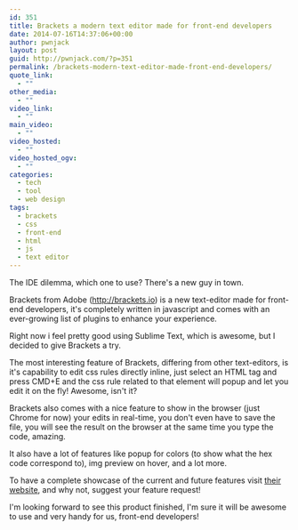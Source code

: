 ```yaml
---
id: 351
title: Brackets a modern text editor made for front-end developers
date: 2014-07-16T14:37:06+00:00
author: pwnjack
layout: post
guid: http://pwnjack.com/?p=351
permalink: /brackets-modern-text-editor-made-front-end-developers/
quote_link:
  - ""
other_media:
  - ""
video_link:
  - ""
main_video:
  - ""
video_hosted:
  - ""
video_hosted_ogv:
  - ""
categories:
  - tech
  - tool
  - web design
tags:
  - brackets
  - css
  - front-end
  - html
  - js
  - text editor
---
```

The IDE dilemma, which one to use? There's a new guy in town.

Brackets from Adobe (<a href="http://brackets.io" title="http://brackets.io" target="_blank">http://brackets.io</a>) is a new text-editor made for front-end developers, it's completely written in javascript and comes with an ever-growing list of plugins to enhance your experience.

Right now i feel pretty good using Sublime Text, which is awesome, but I decided to give Brackets a try.

The most interesting feature of Brackets, differing from other text-editors, is it's capability to edit css rules directly inline, just select an HTML tag and press CMD+E and the css rule related to that element will popup and let you edit it on the fly! Awesome, isn't it?

Brackets also comes with a nice feature to show in the browser (just Chrome for now) your edits in real-time, you don't even have to save the file, you will see the result on the browser at the same time you type the code, amazing.

It also have a lot of features like popup for colors (to show what the hex code correspond to), img preview on hover, and a lot more.

To have a complete showcase of the current and future features visit <a href="http://brackets.io" title="Adobe Brackets" target="_blank">their website</a>, and why not, suggest your feature request!

I'm looking forward to see this product finished, I'm sure it will be awesome to use and very handy for us, front-end developers!